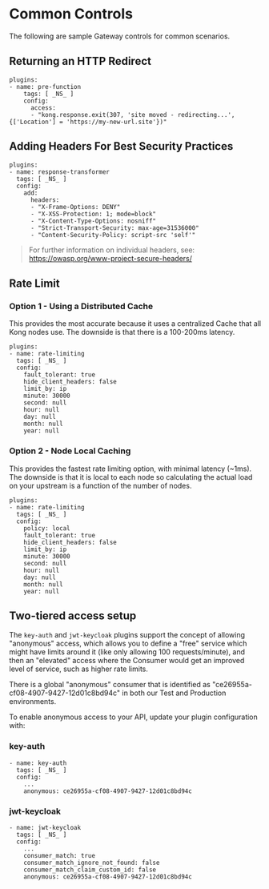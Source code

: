 # Common Controls

The following are sample Gateway controls for common scenarios.

## Returning an HTTP Redirect

```
plugins:
- name: pre-function
    tags: [ _NS_ ]
    config:
      access:
      - "kong.response.exit(307, 'site moved - redirecting...', {['Location'] = 'https://my-new-url.site'})"
```

## Adding Headers For Best Security Practices

```
plugins:
- name: response-transformer
  tags: [ _NS_ ]
  config:
    add:
      headers:
      - "X-Frame-Options: DENY"
      - "X-XSS-Protection: 1; mode=block"
      - "X-Content-Type-Options: nosniff"
      - "Strict-Transport-Security: max-age=31536000"
      - "Content-Security-Policy: script-src 'self'"
```

> For further information on individual headers, see: https://owasp.org/www-project-secure-headers/

## Rate Limit

### Option 1 - Using a Distributed Cache

This provides the most accurate because it uses a centralized Cache that all Kong nodes use. The downside is that there is a 100-200ms latency.

```
plugins:
- name: rate-limiting
  tags: [ _NS_ ]
  config:
    fault_tolerant: true
    hide_client_headers: false
    limit_by: ip
    minute: 30000
    second: null
    hour: null
    day: null
    month: null
    year: null
```

### Option 2 - Node Local Caching

This provides the fastest rate limiting option, with minimal latency (~1ms). The downside is that it is local to each node so calculating the actual load on your upstream is a function of the number of nodes.

```
plugins:
- name: rate-limiting
  tags: [ _NS_ ]
  config:
    policy: local
    fault_tolerant: true
    hide_client_headers: false
    limit_by: ip
    minute: 30000
    second: null
    hour: null
    day: null
    month: null
    year: null
```

## Two-tiered access setup

The `key-auth` and `jwt-keycloak` plugins support the concept of allowing "anonymous" access, which allows you to define a "free" service which might have limits around it (like only allowing 100 requests/minute), and then an "elevated" access where the Consumer would get an improved level of service, such as higher rate limits.

There is a global "anonymous" consumer that is identified as "ce26955a-cf08-4907-9427-12d01c8bd94c" in both our Test and Production environments.

To enable anonymous access to your API, update your plugin configuration with:

### key-auth

```
- name: key-auth
  tags: [ _NS_ ]
  config:
    ...
    anonymous: ce26955a-cf08-4907-9427-12d01c8bd94c
```

### jwt-keycloak

```
- name: jwt-keycloak
  tags: [ _NS_ ]
  config:
    ...
    consumer_match: true
    consumer_match_ignore_not_found: false
    consumer_match_claim_custom_id: false
    anonymous: ce26955a-cf08-4907-9427-12d01c8bd94c
```
